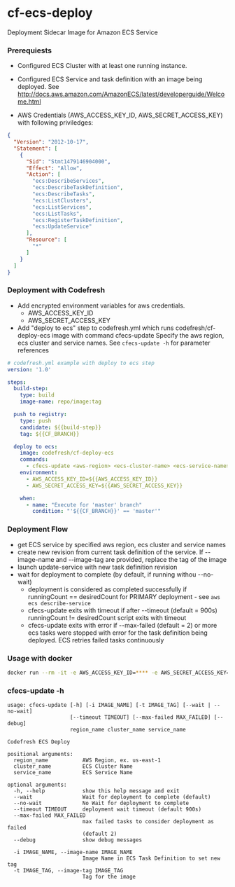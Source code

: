 
# cf-ecs-deploy
Deployment Sidecar Image for Amazon ECS Service

### Prerequiests
- Configured ECS Cluster with at least one running instance.
- Configured ECS Service and task definition with an image being deployed.
  See http://docs.aws.amazon.com/AmazonECS/latest/developerguide/Welcome.html

- AWS Credentials (AWS_ACCESS_KEY_ID, AWS_SECRET_ACCESS_KEY) with following priviledges:
```json
{
  "Version": "2012-10-17",
  "Statement": [
    {
      "Sid": "Stmt1479146904000",
      "Effect": "Allow",
      "Action": [
        "ecs:DescribeServices",
        "ecs:DescribeTaskDefinition",
        "ecs:DescribeTasks",
        "ecs:ListClusters",
        "ecs:ListServices",
        "ecs:ListTasks",
        "ecs:RegisterTaskDefinition",
        "ecs:UpdateService"
      ],
      "Resource": [
        "*"
      ]
    }
  ]
}
```

### Deployment with Codefresh
- Add encrypted environment variables for aws credentials.
     * AWS_ACCESS_KEY_ID
     * AWS_SECRET_ACCESS_KEY
- Add "deploy to ecs" step to codefresh.yml which runs codefresh/cf-deploy-ecs image with command cfecs-update
  Specify the aws region, ecs cluster and service names. See `cfecs-update -h` for parameter references

```yaml
# codefresh.yml example with deploy to ecs step
version: '1.0'

steps:
  build-step:
    type: build
    image-name: repo/image:tag

  push to registry:
    type: push
    candidate: ${{build-step}}
    tag: ${{CF_BRANCH}}

  deploy to ecs:
    image: codefresh/cf-deploy-ecs
    commands:
      - cfecs-update <aws-region> <ecs-cluster-name> <ecs-service-name>
    environment:
      - AWS_ACCESS_KEY_ID=${{AWS_ACCESS_KEY_ID}}
      - AWS_SECRET_ACCESS_KEY=${{AWS_SECRET_ACCESS_KEY}}

    when:
      - name: "Execute for 'master' branch"
        condition: "'${{CF_BRANCH}}' == 'master'"
```


### Deployment Flow
- get ECS service by specified aws region, ecs cluster and service names
- create new revision from current task definition of the service. If --image-name and --image-tag are provided, replace the tag of the image
- launch update-service with new task definition revision
- wait for deployment to complete (by default, if running withou --no-wait)
    * deployment is considered as completed successfully if runningCount == desiredCount for PRIMARY deployment - see `aws ecs describe-service`
    * cfecs-update exits with timeout if after --timeout (default = 900s) runningCount != desiredCount script exits with timeout
    * cfecs-update exits with error if --max-failed (default = 2) or more ecs tasks were stopped with error for the task definition being deployed.
      ECS retries failed tasks continuously

### Usage with docker

```bash
docker run --rm -it -e AWS_ACCESS_KEY_ID=**** -e AWS_SECRET_ACCESS_KEY=**** codefresh/cf-ecs-deploy cfecs-update [options] <aws-region> <ecs-cluster-name> <ecs-service-name>
```

### cfecs-update -h
```
usage: cfecs-update [-h] [-i IMAGE_NAME] [-t IMAGE_TAG] [--wait | --no-wait]
                    [--timeout TIMEOUT] [--max-failed MAX_FAILED] [--debug]
                    region_name cluster_name service_name

Codefresh ECS Deploy

positional arguments:
  region_name           AWS Region, ex. us-east-1
  cluster_name          ECS Cluster Name
  service_name          ECS Service Name

optional arguments:
  -h, --help            show this help message and exit
  --wait                Wait for deployment to complete (default)
  --no-wait             No Wait for deployment to complete
  --timeout TIMEOUT     deployment wait timeout (default 900s)
  --max-failed MAX_FAILED
                        max failed tasks to consider deployment as failed
                        (default 2)
  --debug               show debug messages

  -i IMAGE_NAME, --image-name IMAGE_NAME
                        Image Name in ECS Task Definition to set new tag
  -t IMAGE_TAG, --image-tag IMAGE_TAG
                        Tag for the image
```
